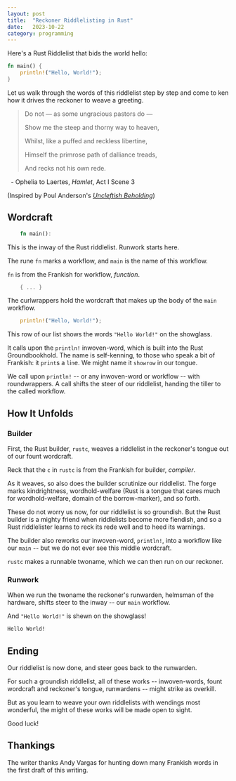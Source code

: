 ```yaml
---
layout: post
title:	"Reckoner Riddlelisting in Rust"
date:	2023-10-22
category: programming
---
```


Here's a Rust Riddlelist that bids the world hello:

```rs
fn main() {
    println!("Hello, World!");
}
```

Let us walk through the words of this riddlelist
step by step
and come to ken how it drives the reckoner to weave a greeting.

<!--exc-->

> Do not — as some ungracious pastors do —
>
> Show me the steep and thorny way to heaven,
>
> Whilst, like a puffed and reckless libertine,
>
> Himself the primrose path of dalliance treads,
>
> And recks not his own rede.

&nbsp;&nbsp;- Ophelia to Laertes, _Hamlet_, Act I Scene 3

(Inspired by Poul Anderson's
[_Uncleftish Beholding_](https://www.ling.upenn.edu/~beatrice/110/docs/uncleftish_beholding.html))


## Wordcraft ##

```rs
    fn main():
```

This is the inway of the Rust riddlelist.
Runwork starts here.

The rune `fn` marks a workflow,
and `main` is the name of this workflow.

`fn` is from the Frankish for workflow, _function_.

```rs
    { ... }
```
The curlwrappers hold the wordcraft that
makes up the body of the `main` workflow.

```rs
    println!("Hello, World!");
```

This row of our list shows the words `"Hello World!"` on the showglass.

It calls upon the `println!` inwoven-word,
which is built into the Rust Groundbookhold.
The name is self-kenning,
to those who speak a bit of Frankish: it `print`s a `l`i`n`e.
We might name it `showrow` in our tongue.

We call upon `println!` -- or any inwoven-word or workflow -- with roundwrappers.
A call shifts the steer of our riddlelist,
handing the tiller to the called workflow.

## How It Unfolds ##

### Builder ###

First, the Rust builder, `rustc`, weaves
a riddlelist in the reckoner's tongue
out of our fount wordcraft.

Reck that the `c` in `rustc` is from the Frankish for builder, _compiler_.

As it weaves,
so also does the builder
scrutinize our riddlelist.
The forge marks kindrightness, wordhold-welfare
(Rust is a tongue that cares much for wordhold-welfare,
domain of the borrow-marker),
and so forth.

These do not worry us now,
for our riddlelist is so groundish.
But the Rust builder is a mighty friend
when riddlelists become more fiendish,
and so a Rust riddlelister learns to
reck its rede well and to heed its warnings.

The builder also reworks our inwoven-word, `println!`,
into a workflow like our `main` --
but we do not ever see this middle wordcraft.

`rustc` makes a runnable twoname,
which we can then run on our reckoner.

### Runwork ###

When we run the twoname the reckoner's runwarden,
helmsman of the hardware,
shifts steer to the inway -- our `main` workflow.

And `"Hello World!"` is shewn on the showglass!

```bash
Hello World!
```

## Ending ##

Our riddlelist is now done,
and steer goes back to the runwarden.

For such a groundish riddlelist,
all of these works -- inwoven-words, fount wordcraft and reckoner's tongue, runwardens --
might strike as overkill.

But as you learn to weave your own riddlelists
with wendings most wonderful,
the might of these works will be made open to sight.

Good luck!

## Thankings ##

The writer thanks Andy Vargas
for hunting down many Frankish words
in the first draft of this writing.
